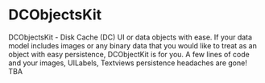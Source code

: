 # DCObjectsKit
DCObjectsKit - Disk Cache (DC) UI or data objects with ease.  If your data model includes images or any binary data that you would like to treat as an object with easy persistence, DCObjectKit is for you. A few lines of code and your images, UILabels, Textviews persistence headaches are gone! TBA
